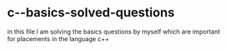 # c--basics-solved-questions
in this file I am solving the basics questions by myself which are important for placements in the language c++ 
